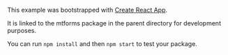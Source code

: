 This example was bootstrapped with [Create React App](https://github.com/facebook/create-react-app).

It is linked to the mtforms package in the parent directory for development purposes.

You can run `npm install` and then `npm start` to test your package.
